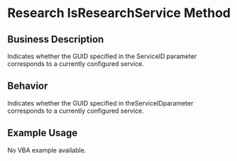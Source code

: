 # Research IsResearchService Method

## Business Description
Indicates whether the GUID specified in the ServiceID parameter corresponds to a currently configured service.

## Behavior
Indicates whether the GUID specified in theServiceIDparameter corresponds to a currently configured service.

## Example Usage
No VBA example available.